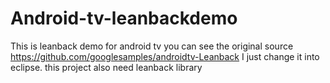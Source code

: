 # Android-tv-leanbackdemo
This is leanback demo for android tv you can see the original source https://github.com/googlesamples/androidtv-Leanback
I just change it into eclipse. this project also need leanback library

